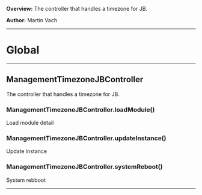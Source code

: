**Overview:** The controller that handles a timezone for JB.



**Author:** Martin Vach




* * *

# Global





* * *

## ManagementTimezoneJBController
The controller that handles a timezone for JB.

### ManagementTimezoneJBController.loadModule() 

Load module detail


### ManagementTimezoneJBController.updateInstance() 

Update instance


### ManagementTimezoneJBController.systemReboot() 

System rebboot




* * *

